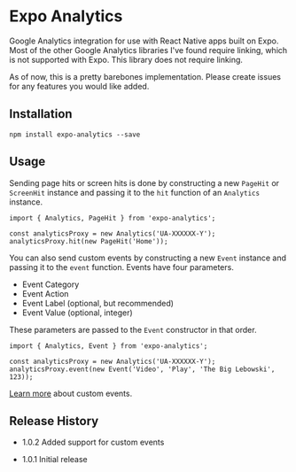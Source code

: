 Expo Analytics
=========

Google Analytics integration for use with React Native apps built on Expo.  Most of the other Google Analytics libraries I've found require linking, which is not supported with Expo.  This library does not require linking.

As of now, this is a pretty barebones implementation.  Please create issues for any features you would like added.

## Installation

```
npm install expo-analytics --save
```

## Usage

Sending page hits or screen hits is done by constructing a new `PageHit` or `ScreenHit` instance and passing it to the `hit` function of an `Analytics` instance.

```
import { Analytics, PageHit } from 'expo-analytics';

const analyticsProxy = new Analytics('UA-XXXXXX-Y');
analyticsProxy.hit(new PageHit('Home'));
```

You can also send custom events by constructing a new `Event` instance and passing it to the `event` function.  Events have four parameters. 

* Event Category
* Event Action
* Event Label (optional, but recommended)
* Event Value (optional, integer)

These parameters are passed to the `Event` constructor in that order.  

```
import { Analytics, Event } from 'expo-analytics';

const analyticsProxy = new Analytics('UA-XXXXXX-Y');
analyticsProxy.event(new Event('Video', 'Play', 'The Big Lebowski', 123));
```

[Learn more](https://support.google.com/analytics/answer/1033068?hl=en) about custom events.

## Release History

* 1.0.2 Added support for custom events

* 1.0.1 Initial release